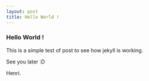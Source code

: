 ```yaml
---
layout: post
title: Hello World !
---
```


### Hello World !

This is a simple test of post to see how jekyll is working.

See you later :D


Henri.
